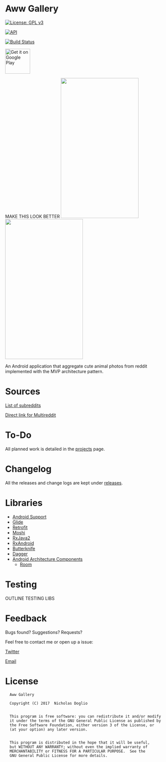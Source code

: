 # Aww Gallery

[![License: GPL v3](https://img.shields.io/badge/License-GPL%20v3-blue.svg)](LICENSE.md)

[![API](https://img.shields.io/badge/API-19%2B-brightgreen.svg?style=flat)](https://android-arsenal.com/api?level=19)

[![Build Status](https://travis-ci.org/WhosNickDoglio/Aww-Gallery.svg?branch=master)](https://travis-ci.org/WhosNickDoglio/Aww-Gallery)


<a href="https://play.google.com/store/apps/details?id=com.nicholasdoglio.eyebleach">
    <img alt="Get it on Google Play"
        height="80"
        src="https://play.google.com/intl/en_us/badges/images/generic/en_badge_web_generic.png" />
</a>



MAKE THIS LOOK BETTER
<img src="https://i.imgur.com/84Oc8Kg.png" width="250" height="450"> <img src="https://i.imgur.com/p4GgtVy.png" width="250" height="450">


An Android application that aggregate cute animal photos from reddit implemented with the MVP architecture pattern. 

# Sources

[List of subreddits](sources.txt)

[Direct link for Multireddit](https://www.reddit.com/user/NicholasDoglio/m/awwgallery/)


# To-Do

All planned work is detailed in the [projects](https://github.com/WhosNickDoglio/Aww-Gallery/projects) page.  

# Changelog

All the releases and change logs are kept under [releases](https://github.com/WhosNickDoglio/Aww-Gallery/releases).

# Libraries
- [Android Support](https://developer.android.com/topic/libraries/support-library/index.html) 
- [Glide](https://bumptech.github.io/glide/)
- [Retrofit](https://square.github.io/retrofit/)
- [Moshi](https://github.com/square/moshi)
- [RxJava2](https://github.com/ReactiveX/RxJava)
- [RxAndroid](https://github.com/ReactiveX/RxAndroid)
- [Butterknife](https://jakewharton.github.io/butterknife/)
- [Dagger](https://google.github.io/dagger/)
- [Android Architecture Components](https://developer.android.com/topic/libraries/architecture/index.html)
  - [Room](https://developer.android.com/topic/libraries/architecture/room.html)
  
  
# Testing
  
  OUTLINE TESTING LIBS

# Feedback

Bugs found? Suggestions? Requests?

Feel free to contact me or open up a issue:

[Twitter](https://twitter.com/WhosNickDoglio)

[Email](mailto:NicholasDoglio@Gmail.com)

# License 
  
      Aww Gallery
      
      Copyright (C) 2017  Nicholas Doglio
      
  
      This program is free software: you can redistribute it and/or modify
      it under the terms of the GNU General Public License as published by
      the Free Software Foundation, either version 3 of the License, or
      (at your option) any later version.
      
  
      This program is distributed in the hope that it will be useful,
      but WITHOUT ANY WARRANTY; without even the implied warranty of
      MERCHANTABILITY or FITNESS FOR A PARTICULAR PURPOSE.  See the
      GNU General Public License for more details.